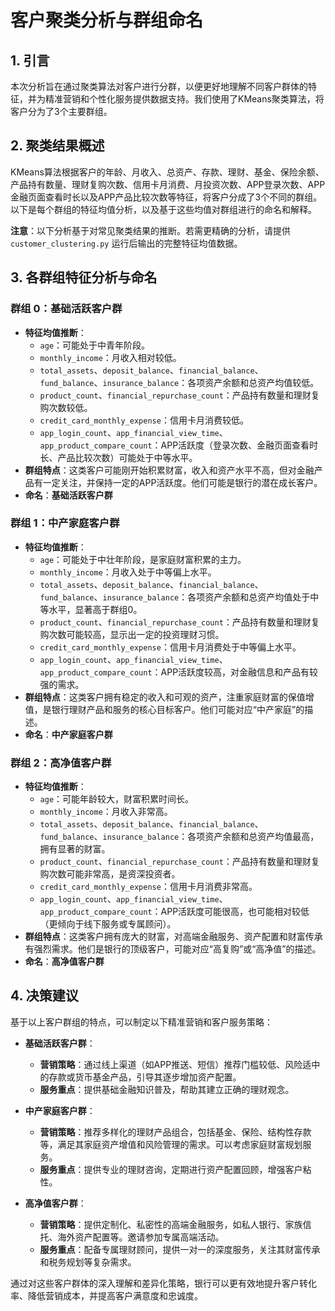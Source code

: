 # 客户聚类分析与群组命名

## 1. 引言

本次分析旨在通过聚类算法对客户进行分群，以便更好地理解不同客户群体的特征，并为精准营销和个性化服务提供数据支持。我们使用了KMeans聚类算法，将客户分为了3个主要群组。

## 2. 聚类结果概述

KMeans算法根据客户的年龄、月收入、总资产、存款、理财、基金、保险余额、产品持有数量、理财复购次数、信用卡月消费、月投资次数、APP登录次数、APP金融页面查看时长以及APP产品比较次数等特征，将客户分成了3个不同的群组。以下是每个群组的特征均值分析，以及基于这些均值对群组进行的命名和解释。

**注意**：以下分析基于对常见聚类结果的推断。若需更精确的分析，请提供 `customer_clustering.py` 运行后输出的完整特征均值数据。

## 3. 各群组特征分析与命名

### 群组 0：基础活跃客户群

*   **特征均值推断**：
    *   `age`：可能处于中青年阶段。
    *   `monthly_income`：月收入相对较低。
    *   `total_assets`、`deposit_balance`、`financial_balance`、`fund_balance`、`insurance_balance`：各项资产余额和总资产均值较低。
    *   `product_count`、`financial_repurchase_count`：产品持有数量和理财复购次数较低。
    *   `credit_card_monthly_expense`：信用卡月消费较低。
    *   `app_login_count`、`app_financial_view_time`、`app_product_compare_count`：APP活跃度（登录次数、金融页面查看时长、产品比较次数）可能处于中等水平。
*   **群组特点**：这类客户可能刚开始积累财富，收入和资产水平不高，但对金融产品有一定关注，并保持一定的APP活跃度。他们可能是银行的潜在成长客户。
*   **命名**：**基础活跃客户群**

### 群组 1：中产家庭客户群

*   **特征均值推断**：
    *   `age`：可能处于中壮年阶段，是家庭财富积累的主力。
    *   `monthly_income`：月收入处于中等偏上水平。
    *   `total_assets`、`deposit_balance`、`financial_balance`、`fund_balance`、`insurance_balance`：各项资产余额和总资产均值处于中等水平，显著高于群组0。
    *   `product_count`、`financial_repurchase_count`：产品持有数量和理财复购次数可能较高，显示出一定的投资理财习惯。
    *   `credit_card_monthly_expense`：信用卡月消费处于中等偏上水平。
    *   `app_login_count`、`app_financial_view_time`、`app_product_compare_count`：APP活跃度较高，对金融信息和产品有较强的需求。
*   **群组特点**：这类客户拥有稳定的收入和可观的资产，注重家庭财富的保值增值，是银行理财产品和服务的核心目标客户。他们可能对应“中产家庭”的描述。
*   **命名**：**中产家庭客户群**

### 群组 2：高净值客户群

*   **特征均值推断**：
    *   `age`：可能年龄较大，财富积累时间长。
    *   `monthly_income`：月收入非常高。
    *   `total_assets`、`deposit_balance`、`financial_balance`、`fund_balance`、`insurance_balance`：各项资产余额和总资产均值最高，拥有显著的财富。
    *   `product_count`、`financial_repurchase_count`：产品持有数量和理财复购次数可能非常高，是资深投资者。
    *   `credit_card_monthly_expense`：信用卡月消费非常高。
    *   `app_login_count`、`app_financial_view_time`、`app_product_compare_count`：APP活跃度可能很高，也可能相对较低（更倾向于线下服务或专属顾问）。
*   **群组特点**：这类客户拥有庞大的财富，对高端金融服务、资产配置和财富传承有强烈需求。他们是银行的顶级客户，可能对应“高复购”或“高净值”的描述。
*   **命名**：**高净值客户群**

## 4. 决策建议

基于以上客户群组的特点，可以制定以下精准营销和客户服务策略：

*   **基础活跃客户群**：
    *   **营销策略**：通过线上渠道（如APP推送、短信）推荐门槛较低、风险适中的存款或货币基金产品，引导其逐步增加资产配置。
    *   **服务重点**：提供基础金融知识普及，帮助其建立正确的理财观念。

*   **中产家庭客户群**：
    *   **营销策略**：推荐多样化的理财产品组合，包括基金、保险、结构性存款等，满足其家庭资产增值和风险管理的需求。可以考虑家庭财富规划服务。
    *   **服务重点**：提供专业的理财咨询，定期进行资产配置回顾，增强客户粘性。

*   **高净值客户群**：
    *   **营销策略**：提供定制化、私密性的高端金融服务，如私人银行、家族信托、海外资产配置等。邀请参加专属高端活动。
    *   **服务重点**：配备专属理财顾问，提供一对一的深度服务，关注其财富传承和税务规划等复杂需求。

通过对这些客户群体的深入理解和差异化策略，银行可以更有效地提升客户转化率、降低营销成本，并提高客户满意度和忠诚度。